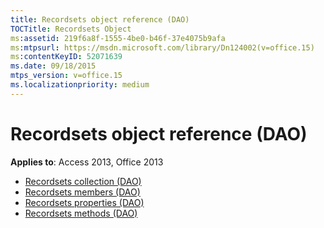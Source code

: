 ```yaml
---
title: Recordsets object reference (DAO)
TOCTitle: Recordsets Object
ms:assetid: 219f6a8f-1555-4be0-b46f-37e4075b9afa
ms:mtpsurl: https://msdn.microsoft.com/library/Dn124002(v=office.15)
ms:contentKeyID: 52071639
ms.date: 09/18/2015
mtps_version: v=office.15
ms.localizationpriority: medium
---
```


# Recordsets object reference (DAO)

**Applies to**: Access 2013, Office 2013

- [Recordsets collection (DAO)](recordsets-collection-dao.md)
- [Recordsets members (DAO)](recordsets-members-dao.md)
- [Recordsets properties (DAO)](recordsets-properties-dao.md)
- [Recordsets methods (DAO)](recordsets-methods-dao.md)

